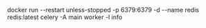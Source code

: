 docker run --restart unless-stopped -p 6379:6379 -d  --name redis redis:latest
celery -A main worker -l info
